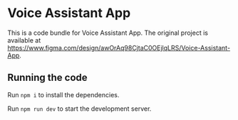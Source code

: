 
  # Voice Assistant App

  This is a code bundle for Voice Assistant App. The original project is available at https://www.figma.com/design/awOrAq98CjtaC0OEjlqLRS/Voice-Assistant-App.

  ## Running the code

  Run `npm i` to install the dependencies.

  Run `npm run dev` to start the development server.
  
